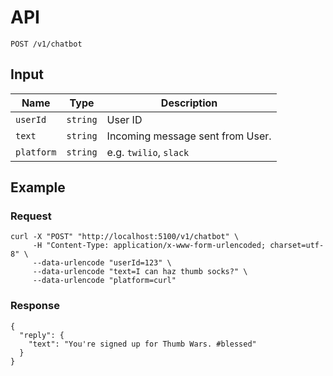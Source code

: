 # API


```
POST /v1/chatbot
```


## Input


Name | Type | Description
--- | --- | ---
`userId` | `string` | User ID
`text` | `string` | Incoming message sent from User.
`platform` | `string` | e.g. `twilio`, `slack`

## Example

### Request

```
curl -X "POST" "http://localhost:5100/v1/chatbot" \
     -H "Content-Type: application/x-www-form-urlencoded; charset=utf-8" \
     --data-urlencode "userId=123" \
     --data-urlencode "text=I can haz thumb socks?" \
     --data-urlencode "platform=curl" 
```

### Response

```
{
  "reply": {
    "text": "You're signed up for Thumb Wars. #blessed"
  }
}
```
